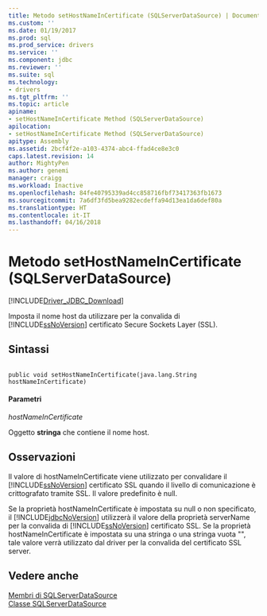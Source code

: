 ```yaml
---
title: Metodo setHostNameInCertificate (SQLServerDataSource) | Documenti Microsoft
ms.custom: ''
ms.date: 01/19/2017
ms.prod: sql
ms.prod_service: drivers
ms.service: ''
ms.component: jdbc
ms.reviewer: ''
ms.suite: sql
ms.technology:
- drivers
ms.tgt_pltfrm: ''
ms.topic: article
apiname:
- setHostNameInCertificate Method (SQLServerDataSource)
apilocation:
- setHostNameInCertificate Method (SQLServerDataSource)
apitype: Assembly
ms.assetid: 2bcf4f2e-a103-4374-abc4-ffad4ce8e3c0
caps.latest.revision: 14
author: MightyPen
ms.author: genemi
manager: craigg
ms.workload: Inactive
ms.openlocfilehash: 84fe40795339ad4cc858716fbf73417363fb1673
ms.sourcegitcommit: 7a6df3fd5bea9282ecdeffa94d13ea1da6def80a
ms.translationtype: HT
ms.contentlocale: it-IT
ms.lasthandoff: 04/16/2018
---
```

# <a name="sethostnameincertificate-method-sqlserverdatasource"></a>Metodo setHostNameInCertificate (SQLServerDataSource)
[!INCLUDE[Driver_JDBC_Download](../../../includes/driver_jdbc_download.md)]

  Imposta il nome host da utilizzare per la convalida di [!INCLUDE[ssNoVersion](../../../includes/ssnoversion_md.md)] certificato Secure Sockets Layer (SSL).  
  
## <a name="syntax"></a>Sintassi  
  
```  
  
public void setHostNameInCertificate(java.lang.String hostNameInCertificate)  
```  
  
#### <a name="parameters"></a>Parametri  
 *hostNameInCertificate*  
  
 Oggetto **stringa** che contiene il nome host.  
  
## <a name="remarks"></a>Osservazioni  
 Il valore di hostNameInCertificate viene utilizzato per convalidare il [!INCLUDE[ssNoVersion](../../../includes/ssnoversion_md.md)] certificato SSL quando il livello di comunicazione è crittografato tramite SSL. Il valore predefinito è null.  
  
 Se la proprietà hostNameInCertificate è impostata su null o non specificato, il [!INCLUDE[jdbcNoVersion](../../../includes/jdbcnoversion_md.md)] utilizzerà il valore della proprietà serverName per la convalida di [!INCLUDE[ssNoVersion](../../../includes/ssnoversion_md.md)] certificato SSL. Se la proprietà hostNameInCertificate è impostata su una stringa o una stringa vuota "", tale valore verrà utilizzato dal driver per la convalida del certificato SSL server.  
  
## <a name="see-also"></a>Vedere anche  
 [Membri di SQLServerDataSource](../../../connect/jdbc/reference/sqlserverdatasource-members.md)   
 [Classe SQLServerDataSource](../../../connect/jdbc/reference/sqlserverdatasource-class.md)  
  
  
